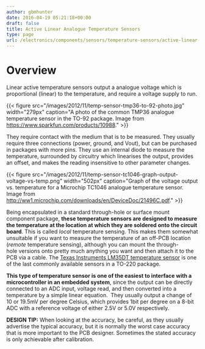 ```yaml
---
author: gbmhunter
date: 2016-04-19 05:21:18+00:00
draft: false
title: Active Linear Analogue Temperature Sensors
type: page
url: /electronics/components/sensors/temperature-sensors/active-linear-analogue-temperature-sensors
---
```


# Overview

Linear active temperature sensors output a analogue voltage which is proportional (linear) to the temperature, and require a voltage supply to run.

{{< figure src="/images/2012/11/temp-sensor-tmp36-to-92-photo.jpg" width="279px" caption="A photo of the common TMP36 analogue temperature sensor in the TO-92 package. Image from https://www.sparkfun.com/products/10988."  >}}

They require contact with the medium that is to be measured. They usually require three connections (power, ground, and Vout), but can be purchased in packages with more pins. They use an internal diode to measure the temperature, surrounded by circuitry which linearises the output, provides an offset, and makes the reading insensitive to other parameter changes.

{{< figure src="/images/2012/11/temp-sensor-tc1046-graph-output-voltage-vs-temp.png" width="502px" caption="Graph of the voltage output vs. temperature for a Microchip TC1046 analogue temperature sensor. Image from http://ww1.microchip.com/downloads/en/DeviceDoc/21496C.pdf."  >}}

Being encapsulated in a standard through-hole or surface mount component package, **these temperature sensors are designed to measure the temperature at the location at which they are soldered onto the circuit board**. This is called _local_ temperature sensing. This makes them somewhat unsuitable if you want to measure the temperature of an off-PCB location (_remote_ temperature sensing), although you can mount the through-hole versions onto pretty much anything you want and then attach it to the PCB via a cable. The [Texas Instruments LM35DT temperature sensor](http://www.ti.com/lit/ds/symlink/lm35.pdf) is one of the last commonly available sensors in a TO-220 package.

**This type of temperature sensor is one of the easiest to interface with a microcontroller in an embedded system**, since the output can be directly connected to an ADC input, voltage read, and then converted into a temperature by a simple linear equation.  They usually output a change of 10 or 19.5mV per degree Celsius, which provides 1bit per degree on a 8-bit ADC with a reference voltage of either 2.5V or 5.0V respectively.

**DESIGN TIP:** When looking at the accuracy, be careful, as they usually advertise the typical accuracy, but it is normally the worst case accuracy that is more important to the PCB designer. Sometimes the stated accuracy is only achievable after calibration.
